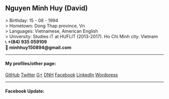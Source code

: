 <h2>Nguyen Minh Huy (David)</h2>
> Birthday: 15 - 08 - 1994<br>
> Hometown: Dong Thap province, Vn<br>
> Languages: Vietnamese, American English<br>
> University: Studies iT at HUFLIT (2013-2017). Ho Chi Minh city. Vietnam<br>
&#128222;<b> +(84) 935 059109</b><br>
&#128231;<b>  minhhuy150894@gmail.com</b><br>

<hr>
<h4> My profiles/other page: </h4>
<a href="http://github.com/minhhuy150894" class="btn btn">GitHub</a>
<a href="https://twitter.com/david15894" class="btn btn-info">Twitter</a>
<a href="https://plus.google.com/u/0/+HuyNguyenMinhStormChaser" class="btn btn-danger">G+</a>
<a href="http://daynhauhoc.com/users/david15894" class="btn btn-success">DNH</a>
<a href="http://www.facebook.com/david15894" class="btn btn-info">Facebook</a>
<a href="https://vn.linkedin.com/in/minhhuy150894" class="btn btn-warning">LinkedIn</a>
<a href="https://minhhuy150894.wordpress.com" class="btn btn-info">Wordpress</a><br>
<hr>
<h4>Facebook Update:</h4>
<!-- Facebook Badge START --><a href="https://www.facebook.com/david15894" title="Nguy&#x1ec5;n Minh Huy" style="font-family: &quot;lucida grande&quot;,tahoma,verdana,arial,sans-serif; font-size: 11px; font-variant: normal; font-style: normal; font-weight: normal; color: #3B5998; text-decoration: none;" target="_TOP"></a><span style="font-family: &#039;lucida grande&#039;,tahoma,verdana,arial,sans-serif;font-size: 11px;line-height: 16px;font-variant: normal;font-style: normal;font-weight: normal;color: #555555;text-decoration: none;">&nbsp;&nbsp;</span><br /><a href="https://www.facebook.com/david15894" title="Nguy&#x1ec5;n Minh Huy" target="_TOP"><img class="img" src="https://badge.facebook.com/badge/100004908847676.395.501017303.png" style="border: 0px;" alt="" /></a><!-- Facebook Badge END -->
